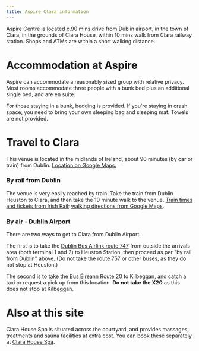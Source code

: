 ```yaml
---
title: Aspire Clara information
---
```

Aspire Centre is located c.90 mins drive from Dublin airport, in the town of Clara, in the grounds of Clara House, within 10 mins walk from Clara railway station. Shops and ATMs are within a short walking distance.

# Accommodation at Aspire #

Aspire can accommodate a reasonably sized group with relative privacy. Most rooms accommodate three people with a bunk bed plus an additional single bed, and are en suite.

For those staying in a bunk, bedding is provided. If you're staying in crash space, you need to bring your own sleeping bag and sleeping mat. Towels are not provided.

# Travel to Clara #

This venue is located in the midlands of Ireland, about 90 minutes (by car or train) from Dublin. [Location on Google Maps.](https://goo.gl/maps/xqqim4mk9Gy)

### By rail from Dublin ###

The venue is very easily reached by train. Take the train from Dublin Heuston to Clara, and then take the 10 minute walk to the venue. [Train times and tickets from Irish Rail](http://www.irishrail.ie/); [walking directions from Google Maps](https://goo.gl/maps/woACqz2h3KC2).

### By air - Dublin Airport ###

There are two ways to get to Clara from Dublin Airport.

The first is to take the [Dublin Bus Airlink route 747](https://airlinkexpress.ie/) from outside the arrivals area (both terminal 1 and 2) to Heuston Station, then proceed as per "by rail from Dublin" above. (Do not take the route 757 or other buses, as they do not stop at Heuston.)

The second is to take the [Bus Éireann Route 20](http://buseireann.ie/timetables/X20-1531843275.pdf) to Kilbeggan, and catch a taxi or request a pick up from this location. **Do not take the X20** as this does not stop at Kilbeggan.

# Also at this site #

Clara House Spa is situated across the courtyard, and provides massages, treatments and sauna facilities at extra cost. You can book these separately at [Clara House Spa](http://www.clarahousespa.ie/).